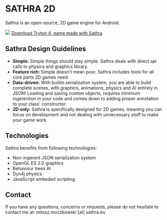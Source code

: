 SATHRA 2D
=========

Sathra is an open-source, 2D game engine for Android.

![](http://i.imgur.com/v0t1LJr.png)
[Download Tryton 4, game made with Sathra](https://play.google.com/store/apps/details?id=eu.sathra.tryton4)

Sathra Design Guidelines
-----------

* **Simple:** Simple things should stay simple. Sathra deals with direct api calls to physics and graphics library.
* **Feature rich:** Simple doesn't mean poor. Sathra includes tools for all core parts 2D games need.
* **Data-driven:** With builtin serialization system, you are able to build complete scenes, with graphics, animations, physics and AI entirely in JSON! Loading and saving custom objects, requires minimum ingerention in your code and comes down to adding proper annotation to your class' constructor.
* **2D only:** Sathra is specifically designed for 2D games, meaning you can focus on development and not dealing with unnecessary stuff to make your game work.

Technologies
-----------

Sathra benefits from following technologies:

* Non-ingerent JSON serialization system
* OpenGL ES 2.0 graphics
* Behaviour trees AI
* Dyn4j physics
* JavaScript embeded scripting

Contact
-----------

If you have any questions, concerns or requests, please do not hesitate to contact me at: milosz.moczkowski [at] sathra.eu

